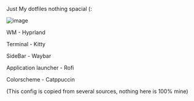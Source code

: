 Just My dotfiles nothing spacial (:

![image](https://github.com/user-attachments/assets/20b17d1f-fbd5-4248-87dc-3ab17256e054)

WM - Hyprland

Terminal - Kitty

SideBar - Waybar

Application launcher - Rofi

Colorscheme - Catppuccin

(This config is copied from several sources, nothing here is 100% mine)
